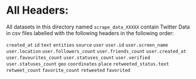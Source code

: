 # All Headers:

All datasets in this directory named `scrape_data_XXXXX` contain Twitter Data in csv files labelled with the following headers in the following order:

`created_at`
`id`
`text`
`entities`
`source`
`user`
`user.id`
`user.screen_name`
`user.location`
`user.followers_count`
`user.friends_count`
`user.created_at`
`user.favourites_count`
`user.statuses_count`
`user.verified`
`user.statuses_count`
`geo`
`coordinates`
`place`
`retweeted_status.text`
`retweet_count`
`favorite_count`
`retweeted`
`favorited`